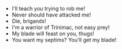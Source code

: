 - I'll teach you trying to rob me!
- Never should have attacked me!
- Die, brigands!
- I'm a warrior of Trinimac, not easy prey!
- My blade will feast on you, thugs!
- You want my septims? You'll get my blade!

